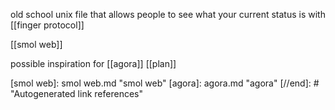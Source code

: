 old school unix file that allows people to see what your current status is with [[finger protocol]]

 [[smol web]]

possible inspiration for [[agora]] [[plan]]

[//begin]: # "Autogenerated link references for markdown compatibility"
[smol web]: smol web.md "smol web"
[agora]: agora.md "agora"
[//end]: # "Autogenerated link references"